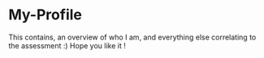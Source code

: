 # My-Profile
This contains, an overview of who I am, and everything else correlating to the assessment :)
Hope you like it !

